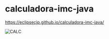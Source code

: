 # calculadora-imc-java

https://eclipsecjp.github.io/calculadora-imc-java/



![CALC](https://github.com/eclipseCJP/calculadora-imc-java/assets/58758617/553cd104-aff6-4437-bd11-bbfe17d73f73)


